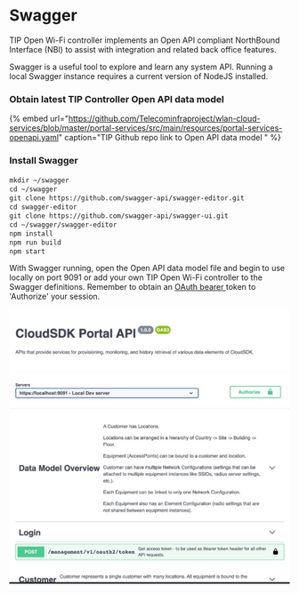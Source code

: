 # Swagger

TIP Open Wi-Fi controller implements an Open API compliant NorthBound Interface \(NBI\) to assist with integration and related back office features.  

Swagger is a useful tool to explore and learn any system API. Running a local Swagger instance requires a current version of NodeJS installed.

### Obtain latest TIP Controller Open API data model

{% embed url="https://github.com/Telecominfraproject/wlan-cloud-services/blob/master/portal-services/src/main/resources/portal-services-openapi.yaml" caption="TIP Github repo link to Open API data model " %}

### Install Swagger

```text
mkdir ~/swagger
cd ~/swagger
git clone https://github.com/swagger-api/swagger-editor.git
cd swagger-editor
git clone https://github.com/swagger-api/swagger-ui.git
cd ~/swagger/swagger-editor
npm install
npm run build
npm start
```

With Swagger running, open the Open API data model file and begin to use locally on port 9091 or add your own TIP Open Wi-Fi controller to the Swagger definitions. Remember to obtain an [OAuth bearer ](./#curl-request-to-controller-for-bearer-token)token to 'Authorize' your session. 

![Successful login to Swagger on localhost:9091 ](../.gitbook/assets/swagger.jpeg)



